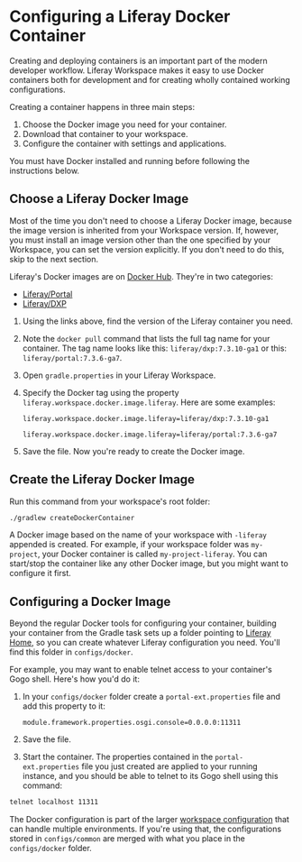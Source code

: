 # Configuring a Liferay Docker Container

Creating and deploying containers is an important part of the modern developer workflow. Liferay Workspace makes it easy to use Docker containers both for development and for creating wholly contained working configurations. 

Creating a container happens in three main steps: 

1. Choose the Docker image you need for your container. 
1. Download that container to your workspace. 
1. Configure the container with settings and applications. 

You must have Docker installed and running before following the instructions below. 

## Choose a Liferay Docker Image

Most of the time you don't need to choose a Liferay Docker image, because the image version is inherited from your Workspace version. If, however, you must install an image version other than the one specified by your Workspace, you can set the version explicitly. If you don't need to do this, skip to the next section. 

Liferay's Docker images are on [Docker Hub](https://hub.docker.com/r/liferay/portal/tags). They're in two categories: 

- [Liferay/Portal](https://hub.docker.com/r/liferay/portal)
- [Liferay/DXP](https://hub.docker.com/r/liferay/dxp)

1. Using the links above, find the version of the Liferay container you need. 
1. Note the `docker pull` command that lists the full tag name for your container. The tag name looks like this: `liferay/dxp:7.3.10-ga1` or this: `liferay/portal:7.3.6-ga7`. 
1. Open `gradle.properties` in your Liferay Workspace. 
1. Specify the Docker tag using the property `liferay.workspace.docker.image.liferay`. Here are some examples: 

   ```properties
   liferay.workspace.docker.image.liferay=liferay/dxp:7.3.10-ga1
   ```

   ```properties
   liferay.workspace.docker.image.liferay=liferay/portal:7.3.6-ga7
   ```

1. Save the file. Now you're ready to create the Docker image.

## Create the Liferay Docker Image

Run this command from your workspace's root folder: 

   ```bash
   ./gradlew createDockerContainer
   ```

A Docker image based on the name of your workspace with `-liferay` appended is created. For example, if your workspace folder was `my-project`, your Docker container is called `my-project-liferay`. You can start/stop the container like any other Docker image, but you might want to configure it first. 

## Configuring a Docker Image

Beyond the regular Docker tools for configuring your container, building your container from the Gradle task sets up a folder pointing to [Liferay Home](../../../installation-and-upgrades/reference/liferay-home.md), so you can create whatever Liferay configuration you need. You'll find this folder in `configs/docker`. 

For example, you may want to enable telnet access to your container's Gogo shell. Here's how you'd do it: 

1. In your `configs/docker` folder create a `portal-ext.properties` file and add this property to it: 

   ```properties
   module.framework.properties.osgi.console=0.0.0.0:11311
   ```

1. Save the file. 

1. Start the container. The properties contained in the `portal-ext.properties` file you just created are applied to your running instance, and you should be able to telnet to its Gogo shell using this command: 

```bash
telnet localhost 11311
```

The Docker configuration is part of the larger [workspace configuration](configuring-liferay-workspace.md) that can handle multiple environments. If you're using that, the configurations stored in `configs/common` are merged with what you place in the `configs/docker` folder. 
